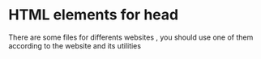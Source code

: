 <h1> HTML elements for head</h1>
<p>There are some files for differents websites , you should use one of them according to the website and its utilities</p>
 
